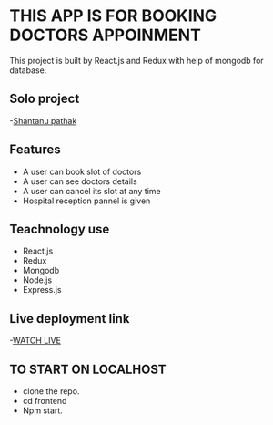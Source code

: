 # THIS APP IS FOR BOOKING DOCTORS APPOINMENT

This project is built by React.js  and Redux with help of mongodb for database.

## Solo project

-[Shantanu pathak](https://github.com/Wingsrt)

## Features

- A user can book slot of doctors
- A user can see doctors details
- A user can cancel its slot at any time
- Hospital reception pannel is given

## Teachnology use

- React.js
- Redux
- Mongodb
- Node.js
- Express.js

## Live deployment link

-[WATCH LIVE](https://doctor-appointment.vercel.app/)


## TO START ON LOCALHOST

- clone the repo.
- cd frontend
- Npm start.


